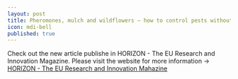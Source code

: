 ```yaml
---
layout: post
title: Pheromones, mulch and wildflowers – how to control pests without pesticides 
icon: mdi-bell
published: true
---
```

Check out the new article publishe in HORIZON - The EU Research and Innovation Magazine. Please visit the website for more information -> 
[HORIZON - The EU Research and Innovation Mahazine](https://horizon-magazine.eu/article/pheromones-mulch-and-wildflowers-how-control-pests-without-pesticides.html ) 
